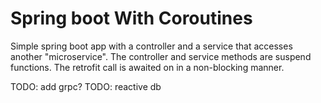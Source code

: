 # Spring boot With Coroutines

Simple spring boot app with a controller and a service that accesses another "microservice". 
The controller and service methods are suspend functions. The retrofit call is awaited on in 
a non-blocking manner.

TODO: add grpc? 
TODO: reactive db